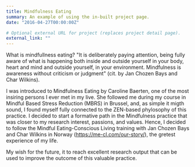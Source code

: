 ```yaml
---
title: Mindfulness Eating
summary: An example of using the in-built project page.
date: "2016-04-27T00:00:00Z"

# Optional external URL for project (replaces project detail page).
external_link: ""
---
```


What is mindfullness eating? 
"It is deliberately paying attention, being fully aware of what is happening both inside and outside yourself in your body, heart and mind and outside yourself, in your environment.  Mindfulness is awareness without criticism or judgment" (cit. by Jan Chozen Bays and Char Wilkins).

I was introduced to Mindfulness Eating by Caroline Baerten, one of the most insiring persons I ever met in my live. She followed me during my course in Mindful Based Stress Reduction (MBRS) in Brussel, and, as simple it migth sound, I found myself fully connected to the ZEN-based phylosophy of this practice. I decided to start a formative path in the Mindfulness practice that was closer to my research interest, passions, and values. Hence, I decided to follow the Mindful Eating-Conscious Living training with Jan Chozen Bays and Char Wilkins in Norway (https://me-cl.com/our-story/), the gretest experience of my life. 

My wish for the future, it to reach excellent research output that can be used to improve the outcome of this valuable practice.

